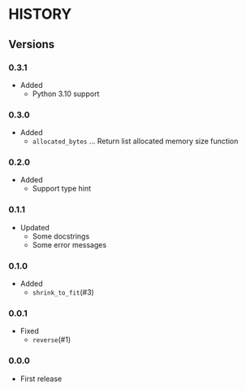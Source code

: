 # HISTORY

## Versions

### 0.3.1

- Added
  - Python 3.10 support

### 0.3.0

- Added
  - `allocated_bytes` ... Return list allocated memory size function

### 0.2.0

- Added
  - Support type hint

### 0.1.1

- Updated
  - Some docstrings
  - Some error messages

### 0.1.0

- Added  
  - `shrink_to_fit`(#3)

### 0.0.1

- Fixed  
  - `reverse`(#1)

### 0.0.0

- First release  
